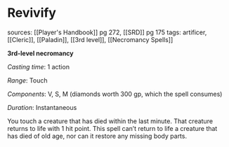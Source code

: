 # Revivify
sources: [[Player's Handbook]] pg 272, [[SRD]] pg 175
tags: artificer, [[Cleric]], [[Paladin]], [[3rd level]], [[Necromancy Spells]]

**3rd-level necromancy**

*Casting time*: 1 action

*Range*: Touch

*Components*: V, S, M (diamonds worth 300 gp, which the spell consumes)

*Duration*: Instantaneous

You touch a creature that has died within the last minute. That creature returns to life with 1 hit point. This spell can’t return to life a creature that has died of old age, nor can it restore any missing body parts.
